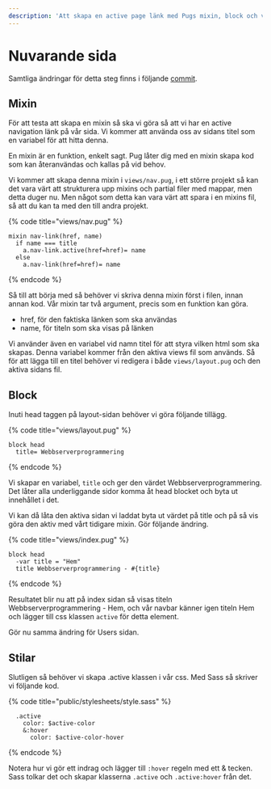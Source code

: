 ```yaml
---
description: 'Att skapa en active page länk med Pugs mixin, block och variabler.'
---
```


# Nuvarande sida

Samtliga ändringar för detta steg finns i följande [commit](https://github.com/jensnti/wsp1-node/commit/c7bcf747357e33fa564b2ebbfde5de738712d62f).

## Mixin

För att testa att skapa en mixin så ska vi göra så att vi har en active navigation länk på vår sida. Vi kommer att använda oss av sidans titel som en variabel för att hitta denna.

En mixin är en funktion, enkelt sagt. Pug låter dig med en mixin skapa kod som kan återanvändas och kallas på vid behov.

Vi kommer att skapa denna mixin i `views/nav.pug`, i ett större projekt så kan det vara värt att strukturera upp mixins och partial filer med mappar, men detta duger nu. Men något som detta kan vara värt att  spara i en mixins fil, så att du kan ta med den till andra projekt.

{% code title="views/nav.pug" %}
```text
mixin nav-link(href, name)
  if name === title
    a.nav-link.active(href=href)= name
  else
    a.nav-link(href=href)= name

```
{% endcode %}

Så till att börja med så behöver vi skriva denna mixin först i filen, innan annan kod. Vår mixin tar två argument, precis som en funktion kan göra.

* href, för den faktiska länken som ska användas
* name, för titeln som ska visas på länken

Vi använder även en variabel vid namn titel för att styra vilken html som ska skapas. Denna variabel kommer från den aktiva views fil som används. Så för att lägga till en titel behöver vi redigera i både `views/layout.pug` och den aktiva sidans fil.

## Block

Inuti head taggen på layout-sidan behöver vi göra följande tillägg. 

{% code title="views/layout.pug" %}
```text
block head
  title= Webbserverprogrammering
```
{% endcode %}

Vi skapar en variabel, `title` och ger den värdet Webbserverprogrammering. Det låter alla underliggande sidor komma åt head blocket och byta ut innehållet i det.

Vi kan då låta den aktiva sidan vi laddat byta ut värdet på title och på så vis göra den aktiv med vårt tidigare mixin. Gör följande ändring.

{% code title="views/index.pug" %}
```text
block head
  -var title = "Hem"
  title Webbserverprogrammering - #{title}
```
{% endcode %}

Resultatet blir nu att på index sidan så visas titeln Webbserverprogrammering - Hem, och vår navbar känner igen titeln Hem och lägger till css klassen `active` för detta element.

Gör nu samma ändring för Users sidan.

## Stilar

Slutligen så behöver vi skapa .active klassen i vår css. Med Sass så skriver vi följande kod.

{% code title="public/stylesheets/style.sass" %}
```text
  .active
    color: $active-color
    &:hover
      color: $active-color-hover
```
{% endcode %}

Notera hur vi gör ett indrag och lägger till `:hover` regeln med ett & tecken. Sass tolkar det och skapar klasserna `.active` och `.active:hover` från det.

